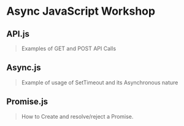 # Async JavaScript Workshop

## API.js

> Examples of GET and POST API Calls

## Async.js

> Example of usage of SetTimeout and its Asynchronous nature

## Promise.js

> How to Create and resolve/reject a Promise.
